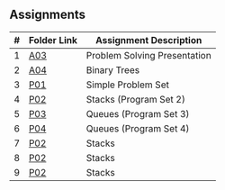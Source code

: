 ## Assignments

|    #   | Folder Link  | Assignment Description                    |
| :----: | ------------ | ----------------------------------------- |
|    1   | [A03](./A03) | Problem Solving Presentation              |
|    2   | [A04](./A04) | Binary Trees                              |
|    3   | [P01](./P01) | Simple Problem Set                        |
|    4   | [P02](./P02) | Stacks (Program Set 2)                    |
|    5   | [P03](./P03) | Queues (Program Set 3)                    |             
|    6   | [P04](./P04) | Queues (Program Set 4)                    |
|    7   | [P02](./P02) | Stacks                                    |
|    8   | [P02](./P02) | Stacks                                    |
|    9   | [P02](./P02) | Stacks                                    |





